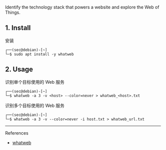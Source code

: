 Identify the technology stack that powers a website and explore the Web of Things.

## 1. Install

安装

```
┌──(sec@debian)-[~]
└─$ sudo apt install -y whatweb
```

## 2. Usage

识别单个目标使用的 Web 服务

```
┌──(sec@debian)-[~]
└─$ whatweb -a 3 -v <host> --color=never > whatweb_<host>.txt
```

识别多个目标使用的 Web 服务

```
┌──(sec@debian)-[~]
└─$ whatweb -a 3 -v --color=never -i host.txt > whatweb_url.txt
```

---

References

- [whatweb](https://www.kali.org/tools/whatweb/)

